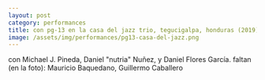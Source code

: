 ```yaml
---
layout: post
category: performances
title: con pg-13 en la casa del jazz trio, tegucigalpa, honduras (2019)
image: /assets/img/performances/pg13-casa-del-jazz.png
---
```



con Michael J. Pineda, Daniel "nutria" Nuñez, y Daniel Flores García. 
faltan (en la foto): Mauricio Baquedano, Guillermo Caballero
